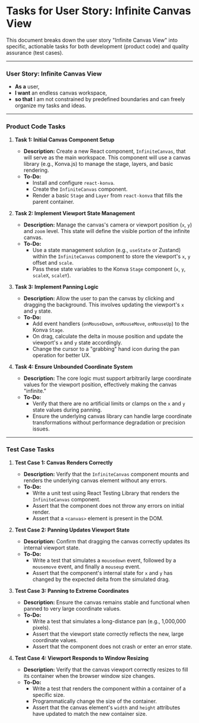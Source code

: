 # Tasks for User Story: Infinite Canvas View

This document breaks down the user story "Infinite Canvas View" into specific, actionable tasks for both development (product code) and quality assurance (test cases).

---

### User Story: Infinite Canvas View
*   **As a** user,
*   **I want** an endless canvas workspace,
*   **so that** I am not constrained by predefined boundaries and can freely organize my tasks and ideas.

---

### Product Code Tasks

1.  **Task 1: Initial Canvas Component Setup**
    *   **Description:** Create a new React component, `InfiniteCanvas`, that will serve as the main workspace. This component will use a canvas library (e.g., Konva.js) to manage the stage, layers, and basic rendering.
    *   **To-Do:**
        *   Install and configure `react-konva`.
        *   Create the `InfiniteCanvas` component.
        *   Render a basic `Stage` and `Layer` from `react-konva` that fills the parent container.

2.  **Task 2: Implement Viewport State Management**
    *   **Description:** Manage the canvas's camera or viewport position (`x`, `y`) and `zoom` level. This state will define the visible portion of the infinite canvas.
    *   **To-Do:**
        *   Use a state management solution (e.g., `useState` or Zustand) within the `InfiniteCanvas` component to store the viewport's `x`, `y` offset and `scale`.
        *   Pass these state variables to the Konva `Stage` component (`x`, `y`, `scaleX`, `scaleY`).

3.  **Task 3: Implement Panning Logic**
    *   **Description:** Allow the user to pan the canvas by clicking and dragging the background. This involves updating the viewport's `x` and `y` state.
    *   **To-Do:**
        *   Add event handlers (`onMouseDown`, `onMouseMove`, `onMouseUp`) to the Konva `Stage`.
        *   On drag, calculate the delta in mouse position and update the viewport's `x` and `y` state accordingly.
        *   Change the cursor to a "grabbing" hand icon during the pan operation for better UX.

4.  **Task 4: Ensure Unbounded Coordinate System**
    *   **Description:** The core logic must support arbitrarily large coordinate values for the viewport position, effectively making the canvas "infinite."
    *   **To-Do:**
        *   Verify that there are no artificial limits or clamps on the `x` and `y` state values during panning.
        *   Ensure the underlying canvas library can handle large coordinate transformations without performance degradation or precision issues.

---

### Test Case Tasks

1.  **Test Case 1: Canvas Renders Correctly**
    *   **Description:** Verify that the `InfiniteCanvas` component mounts and renders the underlying canvas element without any errors.
    *   **To-Do:**
        *   Write a unit test using React Testing Library that renders the `InfiniteCanvas` component.
        *   Assert that the component does not throw any errors on initial render.
        *   Assert that a `<canvas>` element is present in the DOM.

2.  **Test Case 2: Panning Updates Viewport State**
    *   **Description:** Confirm that dragging the canvas correctly updates its internal viewport state.
    *   **To-Do:**
        *   Write a test that simulates a `mousedown` event, followed by a `mousemove` event, and finally a `mouseup` event.
        *   Assert that the component's internal state for `x` and `y` has changed by the expected delta from the simulated drag.

3.  **Test Case 3: Panning to Extreme Coordinates**
    *   **Description:** Ensure the canvas remains stable and functional when panned to very large coordinate values.
    *   **To-Do:**
        *   Write a test that simulates a long-distance pan (e.g., 1,000,000 pixels).
        *   Assert that the viewport state correctly reflects the new, large coordinate values.
        *   Assert that the component does not crash or enter an error state.

4.  **Test Case 4: Viewport Responds to Window Resizing**
    *   **Description:** Verify that the canvas viewport correctly resizes to fill its container when the browser window size changes.
    *   **To-Do:**
        *   Write a test that renders the component within a container of a specific size.
        *   Programmatically change the size of the container.
        *   Assert that the canvas element's `width` and `height` attributes have updated to match the new container size.
